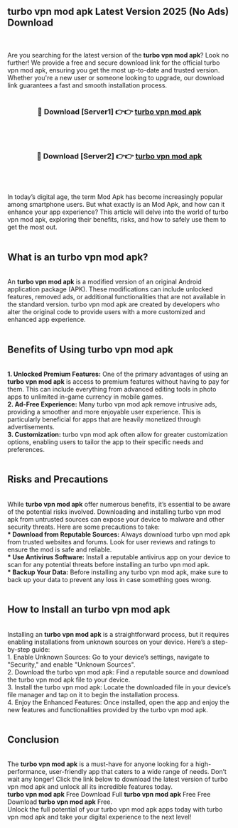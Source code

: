 ## turbo vpn mod apk Latest Version 2025 (No Ads) Download
<br><br>
Are you searching for the latest version of the <strong>turbo vpn mod apk</strong>? Look no further! We provide a free and secure download link for the official turbo vpn mod apk, ensuring you get the most up-to-date and trusted version. Whether you're a new user or someone looking to upgrade, our download link guarantees a fast and smooth installation process.
<br>
<br>
<div align="center">
<h3>🔴 Download [Server1] 👉👉 <a href="https://modyolo.store/turbo_vpn_mod_apk">turbo vpn mod apk</a></h3><br>
<br>
<h3>🔴 Download [Server2] 👉👉 <a href="https://modyolo.store/turbo_vpn_mod_apk">turbo vpn mod apk</a></h3><br>
</div>
<br>
<br>
In today’s digital age, the term Mod Apk has become increasingly popular among smartphone users. But what exactly is an Mod Apk, and how can it enhance your app experience? This article will delve into the world of turbo vpn mod apk, exploring their benefits, risks, and how to safely use them to get the most out.
<br>
<br>
<h2>What is an turbo vpn mod apk?</h2>
<br>
An <strong>turbo vpn mod apk</strong> is a modified version of an original Android application package (APK). These modifications can include unlocked features, removed ads, or additional functionalities that are not available in the standard version. turbo vpn mod apk are created by developers who alter the original code to provide users with a more customized and enhanced app experience.
<br>
<br>
<h2>Benefits of Using turbo vpn mod apk</h2>
<br>
<strong> 1. Unlocked Premium Features:</strong> One of the primary advantages of using an <strong>turbo vpn mod apk</strong> is access to premium features without having to pay for them. This can include everything from advanced editing tools in photo apps to unlimited in-game currency in mobile games.
<br>
<strong> 2. Ad-Free Experience:</strong> Many turbo vpn mod apk remove intrusive ads, providing a smoother and more enjoyable user experience. This is particularly beneficial for apps that are heavily monetized through advertisements.
<br>
<strong> 3. Customization:</strong> turbo vpn mod apk often allow for greater customization options, enabling users to tailor the app to their specific needs and preferences.
<br>
<br>
<h2>Risks and Precautions</h2>
<br>
While <strong>turbo vpn mod apk</strong> offer numerous benefits, it’s essential to be aware of the potential risks involved. Downloading and installing turbo vpn mod apk from untrusted sources can expose your device to malware and other security threats. Here are some precautions to take:
<br>
<strong> * Download from Reputable Sources:</strong> Always download turbo vpn mod apk from trusted websites and forums. Look for user reviews and ratings to ensure the mod is safe and reliable.
<br>
<strong> * Use Antivirus Software:</strong> Install a reputable antivirus app on your device to scan for any potential threats before installing an turbo vpn mod apk.
<br>
<strong> * Backup Your Data:</strong> Before installing any turbo vpn mod apk, make sure to back up your data to prevent any loss in case something goes wrong.
<br>
<br>
<h2>How to Install an turbo vpn mod apk</h2>
<br>
Installing an <strong>turbo vpn mod apk</strong> is a straightforward process, but it requires enabling installations from unknown sources on your device. Here’s a step-by-step guide:
<br>
 1. Enable Unknown Sources: Go to your device’s settings, navigate to "Security," and enable "Unknown Sources".
<br>
 2. Download the turbo vpn mod apk: Find a reputable source and download the turbo vpn mod apk file to your device.
<br>
 3. Install the turbo vpn mod apk: Locate the downloaded file in your device’s file manager and tap on it to begin the installation process.
<br>
 4. Enjoy the Enhanced Features: Once installed, open the app and enjoy the new features and functionalities provided by the turbo vpn mod apk.
<br>
<br>
<h2><strong>Conclusion</strong></h2>
<br>
The <strong>turbo vpn mod apk</strong> is a must-have for anyone looking for a high-performance, user-friendly app that caters to a wide range of needs. Don’t wait any longer! Click the link below to download the latest version of turbo vpn mod apk and unlock all its incredible features today.
<br>
<strong>turbo vpn mod apk</strong> Free Download Full <strong>turbo vpn mod apk</strong> Free Free Download <strong>turbo vpn mod apk</strong> Free.
<br>
Unlock the full potential of your turbo vpn mod apk apps today with turbo vpn mod apk and take your digital experience to the next level!

